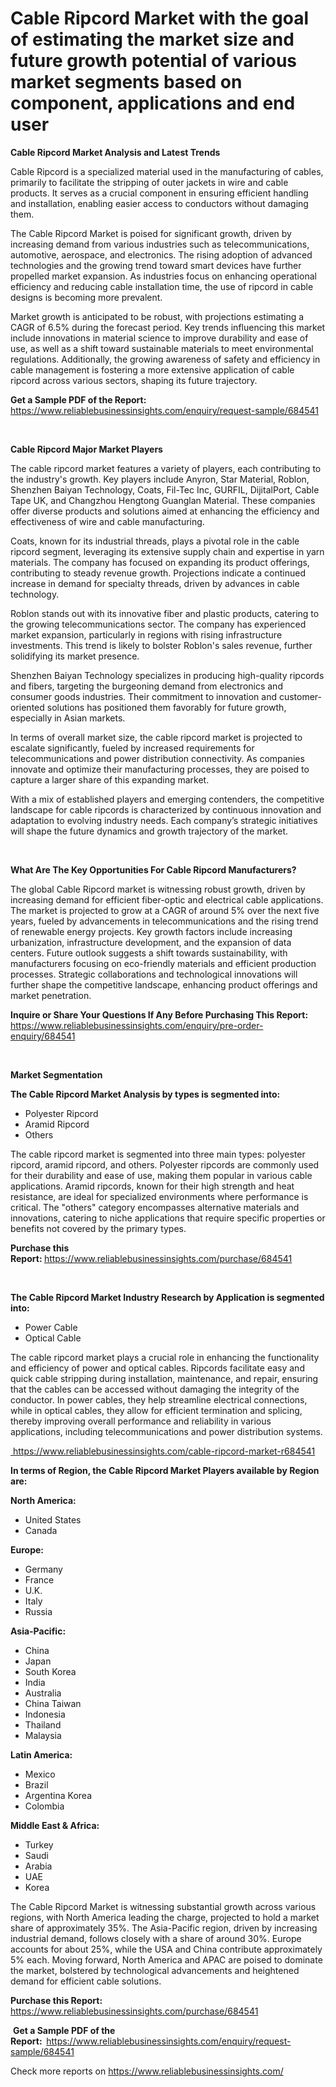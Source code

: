 <p><h1>Cable Ripcord Market with the goal of estimating the market size and future growth potential of various market segments based on component, applications and end user</h1></p><p><strong>Cable Ripcord Market Analysis and Latest Trends</strong></p>
<p><p>Cable Ripcord is a specialized material used in the manufacturing of cables, primarily to facilitate the stripping of outer jackets in wire and cable products. It serves as a crucial component in ensuring efficient handling and installation, enabling easier access to conductors without damaging them.</p><p>The Cable Ripcord Market is poised for significant growth, driven by increasing demand from various industries such as telecommunications, automotive, aerospace, and electronics. The rising adoption of advanced technologies and the growing trend toward smart devices have further propelled market expansion. As industries focus on enhancing operational efficiency and reducing cable installation time, the use of ripcord in cable designs is becoming more prevalent.</p><p>Market growth is anticipated to be robust, with projections estimating a CAGR of 6.5% during the forecast period. Key trends influencing this market include innovations in material science to improve durability and ease of use, as well as a shift toward sustainable materials to meet environmental regulations. Additionally, the growing awareness of safety and efficiency in cable management is fostering a more extensive application of cable ripcord across various sectors, shaping its future trajectory.</p></p>
<p><strong>Get a Sample PDF of the Report:&nbsp;</strong> <a href="https://www.reliablebusinessinsights.com/enquiry/request-sample/684541?utm_campaign=2321&utm_medium=2&utm_source=Github&utm_content=ia&utm_term=29032025&utm_id=cable-ripcord">https://www.reliablebusinessinsights.com/enquiry/request-sample/684541</a></p>
<p>&nbsp;</p>
<p><strong>Cable Ripcord Major Market Players</strong></p>
<p><p>The cable ripcord market features a variety of players, each contributing to the industry's growth. Key players include Anyron, Star Material, Roblon, Shenzhen Baiyan Technology, Coats, Fil-Tec Inc, GURFIL, DijitalPort, Cable Tape UK, and Changzhou Hengtong Guanglan Material. These companies offer diverse products and solutions aimed at enhancing the efficiency and effectiveness of wire and cable manufacturing.</p><p>Coats, known for its industrial threads, plays a pivotal role in the cable ripcord segment, leveraging its extensive supply chain and expertise in yarn materials. The company has focused on expanding its product offerings, contributing to steady revenue growth. Projections indicate a continued increase in demand for specialty threads, driven by advances in cable technology.</p><p>Roblon stands out with its innovative fiber and plastic products, catering to the growing telecommunications sector. The company has experienced market expansion, particularly in regions with rising infrastructure investments. This trend is likely to bolster Roblon's sales revenue, further solidifying its market presence.</p><p>Shenzhen Baiyan Technology specializes in producing high-quality ripcords and fibers, targeting the burgeoning demand from electronics and consumer goods industries. Their commitment to innovation and customer-oriented solutions has positioned them favorably for future growth, especially in Asian markets.</p><p>In terms of overall market size, the cable ripcord market is projected to escalate significantly, fueled by increased requirements for telecommunications and power distribution connectivity. As companies innovate and optimize their manufacturing processes, they are poised to capture a larger share of this expanding market.</p><p>With a mix of established players and emerging contenders, the competitive landscape for cable ripcords is characterized by continuous innovation and adaptation to evolving industry needs. Each company’s strategic initiatives will shape the future dynamics and growth trajectory of the market.</p></p>
<p>&nbsp;</p>
<p><strong>What Are The Key Opportunities For Cable Ripcord Manufacturers?</strong></p>
<p><p>The global Cable Ripcord market is witnessing robust growth, driven by increasing demand for efficient fiber-optic and electrical cable applications. The market is projected to grow at a CAGR of around 5% over the next five years, fueled by advancements in telecommunications and the rising trend of renewable energy projects. Key growth factors include increasing urbanization, infrastructure development, and the expansion of data centers. Future outlook suggests a shift towards sustainability, with manufacturers focusing on eco-friendly materials and efficient production processes. Strategic collaborations and technological innovations will further shape the competitive landscape, enhancing product offerings and market penetration.</p></p>
<p><strong>Inquire or Share Your Questions If Any Before Purchasing This Report:</strong> <a href="https://www.reliablebusinessinsights.com/enquiry/pre-order-enquiry/684541?utm_campaign=2321&utm_medium=2&utm_source=Github&utm_content=ia&utm_term=29032025&utm_id=cable-ripcord">https://www.reliablebusinessinsights.com/enquiry/pre-order-enquiry/684541</a></p>
<p>&nbsp;</p>
<p><strong>Market Segmentation</strong></p>
<p><strong>The Cable Ripcord Market Analysis by types is segmented into:</strong></p>
<p><ul><li>Polyester Ripcord</li><li>Aramid Ripcord</li><li>Others</li></ul></p>
<p><p>The cable ripcord market is segmented into three main types: polyester ripcord, aramid ripcord, and others. Polyester ripcords are commonly used for their durability and ease of use, making them popular in various cable applications. Aramid ripcords, known for their high strength and heat resistance, are ideal for specialized environments where performance is critical. The "others" category encompasses alternative materials and innovations, catering to niche applications that require specific properties or benefits not covered by the primary types.</p></p>
<p><strong>Purchase this Report:&nbsp;</strong><a href="https://www.reliablebusinessinsights.com/purchase/684541?utm_campaign=2321&utm_medium=2&utm_source=Github&utm_content=ia&utm_term=29032025&utm_id=cable-ripcord">https://www.reliablebusinessinsights.com/purchase/684541</a></p>
<p>&nbsp;</p>
<p><strong>The Cable Ripcord Market Industry Research by Application is segmented into:</strong></p>
<p><ul><li>Power Cable</li><li>Optical Cable</li></ul></p>
<p><p>The cable ripcord market plays a crucial role in enhancing the functionality and efficiency of power and optical cables. Ripcords facilitate easy and quick cable stripping during installation, maintenance, and repair, ensuring that the cables can be accessed without damaging the integrity of the conductor. In power cables, they help streamline electrical connections, while in optical cables, they allow for efficient termination and splicing, thereby improving overall performance and reliability in various applications, including telecommunications and power distribution systems.</p></p>
<p><a href="https://www.reliablebusinessinsights.com/cable-ripcord-market-r684541?utm_campaign=2321&utm_medium=2&utm_source=Github&utm_content=ia&utm_term=29032025&utm_id=cable-ripcord">&nbsp;https://www.reliablebusinessinsights.com/cable-ripcord-market-r684541</a></p>
<p><strong>In terms of Region, the Cable Ripcord Market Players available by Region are:</strong></p>
<p>
    <p> <strong> North America: </strong>
        <ul>
            <li>United States</li>
            <li>Canada</li>
        </ul>
        </p> 
    <p> <strong> Europe: </strong>
        <ul>
            <li>Germany</li>
            <li>France</li>
            <li>U.K.</li>
            <li>Italy</li>
            <li>Russia</li>
        </ul>
        </p> 
    <p> <strong> Asia-Pacific: </strong>
        <ul>
            <li>China</li>
            <li>Japan</li>
            <li>South Korea</li>
            <li>India</li>
            <li>Australia</li>
            <li>China Taiwan</li>
            <li>Indonesia</li>
            <li>Thailand</li>
            <li>Malaysia</li>
        </ul>
        </p> 
    <p> <strong> Latin America: </strong>
        <ul>
            <li>Mexico</li>
            <li>Brazil</li>
            <li>Argentina Korea</li>
            <li>Colombia</li>
        </ul>
        </p> 
    <p> <strong> Middle East & Africa: </strong>
        <ul>
            <li>Turkey</li>
            <li>Saudi</li>
            <li>Arabia</li>
            <li>UAE</li>
            <li>Korea</li>
        </ul>
    </p>
    </p>
<p><p>The Cable Ripcord Market is witnessing substantial growth across various regions, with North America leading the charge, projected to hold a market share of approximately 35%. The Asia-Pacific region, driven by increasing industrial demand, follows closely with a share of around 30%. Europe accounts for about 25%, while the USA and China contribute approximately 5% each. Moving forward, North America and APAC are poised to dominate the market, bolstered by technological advancements and heightened demand for efficient cable solutions.</p></p>
<p><strong>Purchase this Report: </strong><a href="https://www.reliablebusinessinsights.com/purchase/684541?utm_campaign=2321&utm_medium=2&utm_source=Github&utm_content=ia&utm_term=29032025&utm_id=cable-ripcord">https://www.reliablebusinessinsights.com/purchase/684541</a></p>
<p>&nbsp;<strong>Get a Sample PDF of the Report:&nbsp;&nbsp;</strong><a href="https://www.reliablebusinessinsights.com/enquiry/request-sample/684541?utm_campaign=2321&utm_medium=2&utm_source=Github&utm_content=ia&utm_term=29032025&utm_id=cable-ripcord">https://www.reliablebusinessinsights.com/enquiry/request-sample/684541</a></p>
<p><strong></strong></p>
<p>Check more reports on <a href="https://www.reliablebusinessinsights.com/?utm_campaign=2321&utm_medium=2&utm_source=Github&utm_content=ia&utm_term=29032025&utm_id=cable-ripcord">https://www.reliablebusinessinsights.com/</a></p>